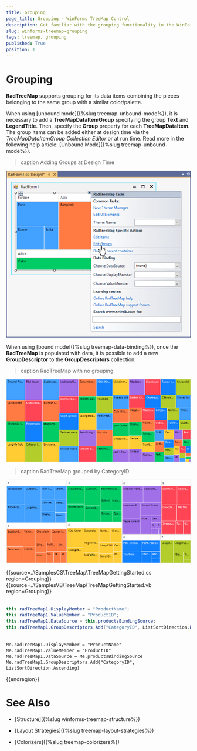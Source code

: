 ```yaml
---
title: Grouping
page_title: Grouping - WinForms TreeMap Control
description: Get familiar with the grouping functionality in the WinForms TreeMap's control.  
slug: winforms-treemap-grouping
tags: treemap, grouping
published: True
position: 1
---
```


# Grouping

**RadTreeMap** supports grouping for its data items combining the pieces belonging to the same group with a similar color/palette. 

When using [unbound mode]({%slug treemap-unbound-mode%}), it is necessary to add a **TreeMapDataItemGroup** specifying the group **Text** and **LegendTitle**. Then, specify the **Group** property for each **TreeMapDataItem**. The group items can be added either at design time via the *TreeMapDataItemGroup Collection Editor* or at run time. Read more in the following help article: [Unbound Mode]({%slug treemap-unbound-mode%}). 

>caption Adding Groups at Design Time

![winforms-treemap-grouping 001](images/winforms-treemap-grouping001.png)

When using [bound mode]({%slug treemap-data-binding%}), once the **RadTreeMap** is populated with data, it is possible to add a new **GroupDescriptor** to the **GroupDescriptors** collection:

>caption RadTreeMap with no grouping

![winforms-treemap-grouping 002](images/winforms-treemap-grouping002.png)

>caption RadTreeMap grouped by CategoryID 

![winforms-treemap-grouping 003](images/winforms-treemap-grouping003.png)

{{source=..\SamplesCS\TreeMap\TreeMapGettingStarted.cs region=Grouping}} 
{{source=..\SamplesVB\TreeMap\TreeMapGettingStarted.vb region=Grouping}} 

````C#

this.radTreeMap1.DisplayMember = "ProductName";
this.radTreeMap1.ValueMember = "ProductID";
this.radTreeMap1.DataSource = this.productsBindingSource;
this.radTreeMap1.GroupDescriptors.Add("CategoryID", ListSortDirection.Descending);          

````
````VB.NET

Me.radTreeMap1.DisplayMember = "ProductName"
Me.radTreeMap1.ValueMember = "ProductID"
Me.radTreeMap1.DataSource = Me.productsBindingSource
Me.radTreeMap1.GroupDescriptors.Add("CategoryID", ListSortDirection.Ascending)

````

{{endregion}} 

 
# See Also

* [Structure]({%slug winforms-treemap-structure%}) 

* [Layout Strategies]({%slug treemap-layout-strategies%})

* [Colorizers]({%slug treemap-colorizers%})

